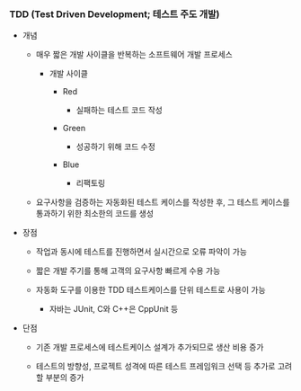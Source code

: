 ### TDD (Test Driven Development; 테스트 주도 개발)

- 개념
  
  - 매우 짧은 개발 사이클을 반복하는 소프트웨어 개발 프로세스
    
    - 개발 사이클
      
      - Red
        
        - 실패하는 테스트 코드 작성
      
      - Green
        
        - 성공하기 위해 코드 수정
      
      - Blue
        
        - 리팩토링
  
  - 요구사항을 검증하는 자동화된 테스트 케이스를 작성한 후, 그 테스트 케이스를 통과하기 위한 최소한의 코드를 생성

- 장점
  
  - 작업과 동시에 테스트를 진행하면서 실시간으로 오류 파악이 가능
  
  - 짧은 개발 주기를 통해 고객의 요구사항 빠르게 수용 가능
  
  - 자동화 도구를 이용한 TDD 테스트케이스를 단위 테스트로 사용이 가능
    
    - 자바는 JUnit, C와 C++은 CppUnit 등

- 단점
  
  - 기존 개발 프로세스에 테스트케이스 설계가 추가되므로 생산 비용 증가
  
  - 테스트의 방향성, 프로젝트 성격에 따른 테스트 프레임워크 선택 등 추가로 고려할 부분의 증가